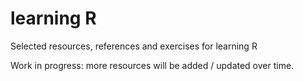 # learning R

Selected resources, references and exercises for learning R

Work in progress: more resources will be added / updated over time.

